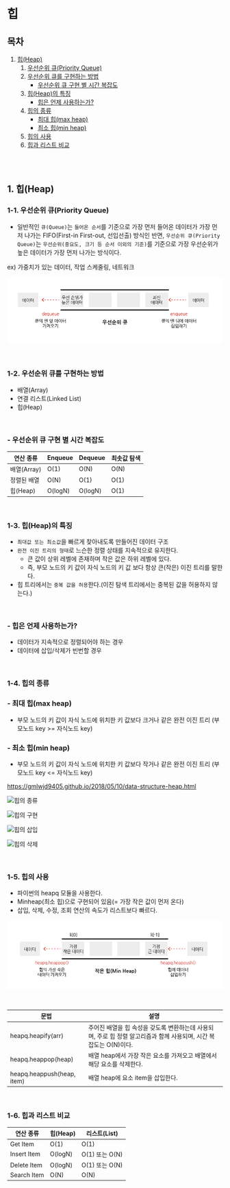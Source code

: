 # 힙

## 목차

1. [힙(Heap)](#1-힙heap)
    1. [우선순위 큐(Priority Queue)](#1-1-우선순위-큐priority-queue)
    2. [우선순위 큐를 구현하는 방법](#1-2-우선순위-큐를-구현하는-방법)
        - [우선순위 큐 구현 별 시간 복잡도](#우선순위-큐-구현-별-시간-복잡도)
    3. [힙(Heap)의 특징](#1-3-힙heap의-특징)
        - [힙은 언제 사용하는가?](#힙은-언제-사용하는가)
    4. [힙의 종류](#1-4-힙의-종류)
        - [최대 힙(max heap)](#최대-힙max-heap)
        - [최소 힙(min heap)](#최소-힙min-heap)
    5. [힙의 사용](#1-5-힙의-사용)
    6. [힙과 리스트 비교](#1-6-힙과-리스트-비교)

<br>
<br>

## 1. 힙(Heap)

### 1-1. 우선순위 큐(Priority Queue)

- 일반적인 `큐(Queue)`는 `들어온 순서`를 기준으로 가장 먼저 들어온 데이터가 가장 먼저 나가는
  FIFO(First-in First-out, 선입선출) 방식인 반면, `우선순위 큐(Priority Queue)`는
  `우선순위(중요도, 크기 등 순서 이외의 기준)`를 기준으로 가장 우선순위가 높은 데이터가 가장 먼저 나가는 방식이다.

ex) 가중치가 있는 데이터, 작업 스케줄링, 네트워크

![우선순위 큐](../../assets/img/python_priority_queue.png)

<br>

### 1-2. 우선순위 큐를 구현하는 방법

- 배열(Array)
- 연결 리스트(Linked List)
- 힙(Heap)

<br>

### - 우선순위 큐 구현 별 시간 복잡도

| 연산 종류     | Enqueue | Dequeue | 최솟값 탐색 |
|-----------|---------|---------|--------|
| 배열(Array) | O(1)    | O(N)    | O(N)   |
| 정렬된 배열    | O(N)    | O(1)    | O(1)   |
| 힙(Heap)   | O(logN) | O(logN) | O(1)   |

<br>

### 1-3. 힙(Heap)의 특징

- `최대값 또는 최소값`을 빠르게 찾아내도록 만들어진 데이터 구조
- `완전 이진 트리의 형태`로 느슨한 정렬 상태를 지속적으로 유지한다.
    - 큰 값이 상위 레벨에 존재하며 작은 값은 하위 레벨에 있다.
    - 즉, 부모 노드의 키 값이 자식 노드의 키 값 보다 항상 큰(작은) 이진 트리를 말한다.
- 힙 트리에서는 `중복 값을 허용`한다.(이진 탐색 트리에서는 중복된 값을 허용하지 않는다.)

<br>

### - 힙은 언제 사용하는가?

- 데이터가 지속적으로 정렬되어야 하는 경우
- 데이터에 삽입/삭제가 빈번할 경우

<br>

### 1-4. 힙의 종류

### - 최대 힙(max heap)

- 부모 노드의 키 값이 자식 노드에 위치한 키 값보다 크거나 같은 완전 이진 트리 (부모노드 key >= 자식노드 key)

### - 최소 힙(min heap)

- 부모 노드의 키 값이 자식 노드에 위치한 키 값보다 작거나 같은 완전 이진 트리 (부모노드 key <= 자식노드 key)

https://gmlwjd9405.github.io/2018/05/10/data-structure-heap.html

![힙의 종류]()

![힙의 구현]()

![힙의 삽입]()

![힙의 삭제]()

<br>

### 1-5. 힙의 사용

- 파이썬의 heapq 모듈을 사용한다.
- Minheap(최소 힙)으로 구현되어 있음(= 가장 작은 값이 먼저 온다)
- 삽입, 삭제, 수정, 조회 연산의 속도가 리스트보다 빠르다.

![heapq](../../assets/img/python_heapq.png)

<br>

| 문법                         | 설명                                                                   |
|----------------------------|----------------------------------------------------------------------|
| heapq.heapify(arr)         | 주어진 배열을 힙 속성을 갖도록 변환하는데 사용되며, 주로 힙 정렬 알고리즘과 함께 사용되며, 시간 복잡도는 O(N)이다. |
| heapq.heappop(heap)        | 배열 heap에서 가장 작은 요소를 가져오고 배열에서 해당 요소를 삭제한다.                           |
| heapq.heappush(heap, item) | 배열 heap에 요소 item을 삽입한다.                                              |

<br>

### 1-6. 힙과 리스트 비교

| 연산 종류       | 힙(Heap) | 리스트(List)    |
|-------------|---------|--------------|
| Get Item    | O(1)    | O(1)         |
| Insert Item | O(logN) | O(1) 또는 O(N) |
| Delete Item | O(logN) | O(1) 또는 O(N) |
| Search Item | O(N)    | O(N)         |
